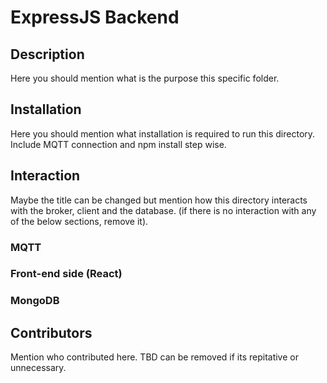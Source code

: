 # ExpressJS Backend

## Description 
Here you should mention what is the purpose this specific folder. 

## Installation
Here you should mention what installation is required to run this directory. Include MQTT connection and npm install step wise.

## Interaction
Maybe the title can be changed but mention how this directory interacts with the broker, client and the database. (if there is no interaction with any of the below sections, remove it).

### MQTT

### Front-end side (React)

### MongoDB 

## Contributors
Mention who contributed here. TBD can be removed if its repitative or unnecessary.

